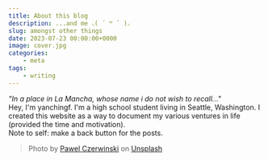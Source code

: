 ```yaml
---
title: About this blog
description: ...and me ⸜( ´ ꒳ ` )⸝
slug: amongst other things
date: 2023-07-23 00:00:00+0000
image: cover.jpg
categories:
    - meta
tags:
    - writing
---
```


*"In a place in La Mancha, whose name i do not wish to recall..."*\
Hey, I'm yanchingf. I'm a high school student living in Seattle, Washington. I created this website as a way to document my various ventures in life (provided the time and motivation). \
Note to self: make a back button for the posts.

> Photo by [Pawel Czerwinski](https://unsplash.com/@pawel_czerwinski) on [Unsplash](https://unsplash.com/)